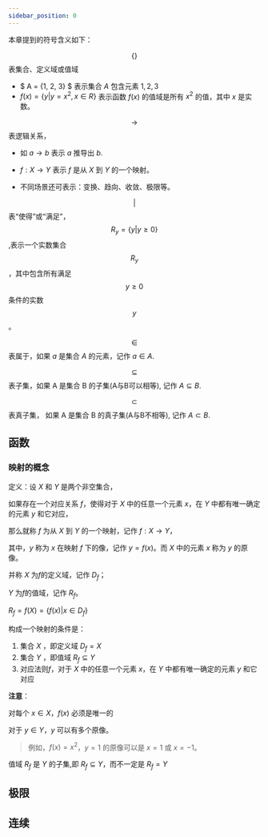 ```yaml
---
sidebar_position: 0
---
```


本章提到的符号含义如下：

$$\{  \}$$ 表集合、定义域或值域

- $ A = \{1, 2, 3\} $ 表示集合 $A$ 包含元素 $1, 2, 3$
- $f(x) = \{y | y = x^2, x \in R\}$ 表示函数 $f(x)$ 的值域是所有 $x^2$ 的值，其中 $x$ 是实数。

$$\to $$ 表逻辑关系，

- 如 $a \to b$ 表示 $a$ 推导出 $b$. 

- $f:X\to Y$ 表示 $f$ 是从 $X$ 到 $Y$ 的一个映射。

- 不同场景还可表示：变换、趋向、收敛、极限等。

$$ | $$ 表“使得”或“满足”，$$R_y = \{y | y \geq 0\}$$,表示一个实数集合 $$R_y$$，其中包含所有满足 $$y \geq 0$$ 条件的实数 $$y$$。

$$\in $$ 表属于，如果 $a$ 是集合 $A$ 的元素，记作 $a \in A$. 

$$\subseteq$$ 表子集，如果 A 是集合 B 的子集(A与B可以相等), 记作 $A \subseteq B$.

$$\subset$$ 表真子集， 如果 A 是集合 B 的真子集(A与B不相等), 记作 $A \subset B$.




## 函数

### 映射的概念

定义：设 $X$ 和 $Y$ 是两个非空集合，

如果存在一个对应关系 $f$，使得对于 $X$ 中的任意一个元素 $x$，在 $Y$ 中都有唯一确定的元素 $y$ 和它对应，

那么就称 $f$ 为从 $X$ 到 $Y$ 的一个映射，记作 $f:X\to Y$，

其中，$y$ 称为 $x$ 在映射 $f$ 下的像，记作 $y=f(x)$。而 $X$ 中的元素 $x$ 称为 $y$ 的原像。

并称 $X$ 为$f$的定义域，记作 $D_f$；

$Y$ 为$f$的值域，记作 $R_f$。

$R_f = f(X)=\{f(x) | x\in D_f\}$

构成一个映射的条件是：

1. 集合 $X$ ，即定义域 $D_f = X$
2. 集合 $Y$ ，即值域 $R_f \subseteq Y$
3. 对应法则$f$，对于 $X$ 中的任意一个元素 $x$，在 $Y$ 中都有唯一确定的元素 $y$ 和它对应

**注意**：

对每个 $x \in X$，$f(x)$ 必须是唯一的

对于 $y \in Y$，$y$ 可以有多个原像。
> 例如，$f(x)=x^2$，$y=1$ 的原像可以是 $x=1$ 或 $x=-1$。

值域 $R_f$ 是 $Y$ 的子集,即 $R_f \subseteq Y$，而不一定是 $R_f = Y$

## 极限

## 连续
